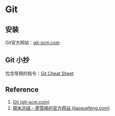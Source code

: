 # Git

## 安装

Git官方网站：[git-scm.com](https://git-scm.com/)

## Git 小抄

包含常用的指令：[Git Cheat Sheet](git-cheat-sheet.md)

## Reference

1. [Git (git-scm.com)](https://git-scm.com/)
2. [期末总结 - 廖雪峰的官方网站 (liaoxuefeng.com)](https://www.liaoxuefeng.com/wiki/896043488029600/900062620154944)
